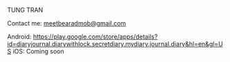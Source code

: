 TUNG TRAN

Contact me: meetbearadmob@gmail.com

Android: https://play.google.com/store/apps/details?id=diaryjournal.diarywithlock.secretdiary.mydiary.journal.diary&hl=en&gl=US
iOS: Coming soon

